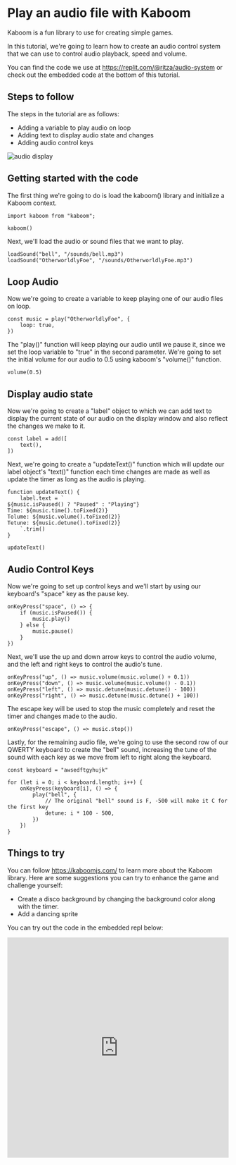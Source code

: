 # Play an audio file with Kaboom

Kaboom is a fun library to use for creating simple games.

In this tutorial, we're going to learn how to create an audio control system that we can use 
to control audio playback, speed and volume. 

You can find the code we use at https://replit.com/@ritza/audio-system or check out the embedded code at the bottom of this tutorial.

## Steps to follow

The steps in the tutorial are as follows:

* Adding a variable to play audio on loop
* Adding text to display audio state and changes
* Adding audio control keys

![audio display](audio-display.png)

## Getting started with the code

The first thing we're going to do is load the kaboom() library and initialize a Kaboom context.

```
import kaboom from "kaboom";

kaboom()
```

Next, we'll load the audio or sound files that we want to play.

```
loadSound("bell", "/sounds/bell.mp3")
loadSound("OtherworldlyFoe", "/sounds/OtherworldlyFoe.mp3")
```

## Loop Audio  
Now we're going to create a variable to keep playing one of our audio files on loop.

```
const music = play("OtherworldlyFoe", {
    loop: true,
})
```
The "play()" function will keep playing our audio until we pause it, since we set the loop variable to "true" in the second parameter.
We're going to set the initial volume for our audio to 0.5 using kaboom's "volume()" function.

```
volume(0.5)
```

## Display audio state

Now we're going to create a "label" object to which we can add text to display the current state of our audio on the display window and also reflect the changes we make to it.

```
const label = add([
    text(),
])
```
Next, we're going to create a "updateText()" function which will update our label object's "text()" function each time changes are made as well as update the timer as long as the audio is playing.

```
function updateText() {
    label.text = `
${music.isPaused() ? "Paused" : "Playing"}
Time: ${music.time().toFixed(2)}
Tolume: ${music.volume().toFixed(2)}
Tetune: ${music.detune().toFixed(2)}
    `.trim()
}

updateText()
```

## Audio Control Keys

Now we're going to set up control keys and we'll start by using our keyboard's "space" key as the pause key.

```
onKeyPress("space", () => {
    if (music.isPaused()) {
        music.play()
    } else {
        music.pause()
    }
})
```
Next, we'll use the up and down arrow keys to control the audio volume, and the left and right keys to control the audio's tune. 
```
onKeyPress("up", () => music.volume(music.volume() + 0.1))
onKeyPress("down", () => music.volume(music.volume() - 0.1))
onKeyPress("left", () => music.detune(music.detune() - 100))
onKeyPress("right", () => music.detune(music.detune() + 100))
```
The escape key will be used to stop the music completely and reset the timer and changes made to the audio.

```
onKeyPress("escape", () => music.stop())
```

Lastly, for the remaining audio file, we're going to use the second row of our QWERTY keyboard to create the "bell" sound, increasing the tune of the sound with each key as we move from left to right along the keyboard.

```
const keyboard = "awsedftgyhujk"

for (let i = 0; i < keyboard.length; i++) {
    onKeyPress(keyboard[i], () => {
        play("bell", {
            // The original "bell" sound is F, -500 will make it C for the first key
            detune: i * 100 - 500,
        })
    })
}

```

## Things to try

 You can follow https://kaboomjs.com/ to learn more about the Kaboom library.
Here are some suggestions you can try to enhance the game and challenge yourself:

* Create a disco background by changing the background color along with the timer.
* Add a dancing sprite

You can try out the code in the embedded repl below:

<iframe frameborder="0" width="100%" height="500px" src="https://replit.com/@ritza/audio-system?embed=true"></iframe>
